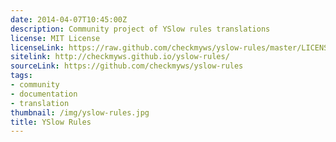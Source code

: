```yaml
---
date: 2014-04-07T10:45:00Z
description: Community project of YSlow rules translations
license: MIT License
licenseLink: https://raw.github.com/checkmyws/yslow-rules/master/LICENSE
sitelink: http://checkmyws.github.io/yslow-rules/
sourceLink: https://github.com/checkmyws/yslow-rules
tags:
- community
- documentation
- translation
thumbnail: /img/yslow-rules.jpg
title: YSlow Rules
---
```


